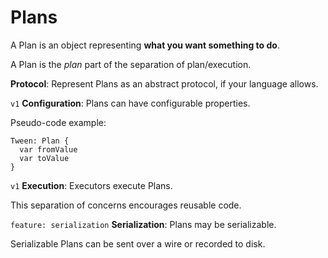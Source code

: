 # Plans

A Plan is an object representing **what you want something to do**.

A Plan is the *plan* part of the separation of plan/execution.

**Protocol**: Represent Plans as an abstract protocol, if your language allows.

`v1` **Configuration**: Plans can have configurable properties.

Pseudo-code example:

    Tween: Plan {
      var fromValue
      var toValue
    }

`v1` **Execution**: Executors execute Plans.

This separation of concerns encourages reusable code.

`feature: serialization` **Serialization**: Plans may be serializable.

Serializable Plans can be sent over a wire or recorded to disk.
